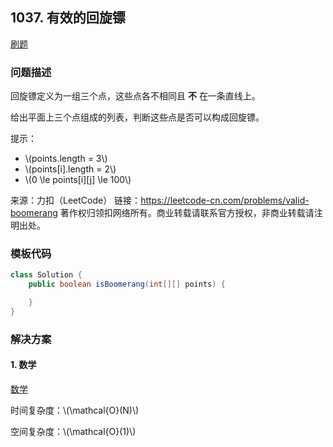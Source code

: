<script src="https://cdn.bootcss.com/mathjax/2.7.7/MathJax.js?config=TeX-AMS-MML_HTMLorMML"></script>

## 1037. 有效的回旋镖

[刷题](qu1037/solu/Solution.java)

### 问题描述

回旋镖定义为一组三个点，这些点各不相同且 **不** 在一条直线上。

给出平面上三个点组成的列表，判断这些点是否可以构成回旋镖。

提示：

* \\(points.length = 3\\)
* \\(points[i].length = 2\\)
* \\(0 \le points[i]\[j] \le 100\\)

来源：力扣（LeetCode）
链接：https://leetcode-cn.com/problems/valid-boomerang
著作权归领扣网络所有。商业转载请联系官方授权，非商业转载请注明出处。

### 模板代码

``` java
class Solution {
    public boolean isBoomerang(int[][] points) {

    }
}
```

### 解决方案

#### 1. 数学

[数学](qu1037/solu1/Solution.java)

时间复杂度：\\(\mathcal{O}(N)\\)

空间复杂度：\\(\mathcal{O}(1)\\)
